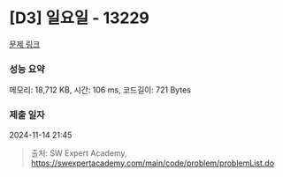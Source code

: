 # [D3] 일요일 - 13229 

[문제 링크](https://swexpertacademy.com/main/code/problem/problemDetail.do?contestProbId=AX0SaDW6L2oDFASs) 

### 성능 요약

메모리: 18,712 KB, 시간: 106 ms, 코드길이: 721 Bytes

### 제출 일자

2024-11-14 21:45



> 출처: SW Expert Academy, https://swexpertacademy.com/main/code/problem/problemList.do